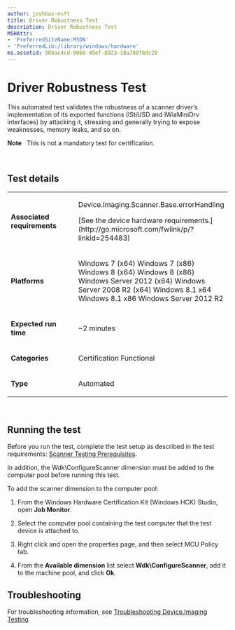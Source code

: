 ```yaml
---
author: joshbax-msft
title: Driver Robustness Test
description: Driver Robustness Test
MSHAttr:
- 'PreferredSiteName:MSDN'
- 'PreferredLib:/library/windows/hardware'
ms.assetid: 98bac4cd-0068-49ef-8923-38a708f8dc20
---
```


# Driver Robustness Test


This automated test validates the robustness of a scanner driver’s implementation of its exported functions (IStiUSD and IWiaMiniDrv interfaces) by attacking it, stressing and generally trying to expose weaknesses, memory leaks, and so on.

**Note**  
This is not a mandatory test for certification.

 

## Test details


<table>
<colgroup>
<col width="50%" />
<col width="50%" />
</colgroup>
<tbody>
<tr class="odd">
<td><p><strong>Associated requirements</strong></p></td>
<td><p>Device.Imaging.Scanner.Base.errorHandling</p>
<p>[See the device hardware requirements.](http://go.microsoft.com/fwlink/p/?linkid=254483)</p></td>
</tr>
<tr class="even">
<td><p><strong>Platforms</strong></p></td>
<td><p>Windows 7 (x64) Windows 7 (x86) Windows 8 (x64) Windows 8 (x86) Windows Server 2012 (x64) Windows Server 2008 R2 (x64) Windows 8.1 x64 Windows 8.1 x86 Windows Server 2012 R2</p></td>
</tr>
<tr class="odd">
<td><p><strong>Expected run time</strong></p></td>
<td><p>~2 minutes</p></td>
</tr>
<tr class="even">
<td><p><strong>Categories</strong></p></td>
<td><p>Certification Functional</p></td>
</tr>
<tr class="odd">
<td><p><strong>Type</strong></p></td>
<td><p>Automated</p></td>
</tr>
</tbody>
</table>

 

## Running the test


Before you run the test, complete the test setup as described in the test requirements: [Scanner Testing Prerequisites](scanner-testing-prerequisites.md).

In addition, the Wdk\\ConfigureScanner dimension must be added to the computer pool before running this test.

To add the scanner dimension to the computer pool:

1.  From the Windows Hardware Certification Kit (Windows HCK) Studio, open **Job Monitor**.

2.  Select the computer pool containing the test computer that the test device is attached to.

3.  Right click and open the properties page, and then select MCU Policy tab.

4.  From the **Available dimension** list select **Wdk\\ConfigureScanner**, add it to the machine pool, and click **Ok**.

## Troubleshooting


For troubleshooting information, see [Troubleshooting Device.Imaging Testing](troubleshooting-deviceimaging-testing.md)

 

 






